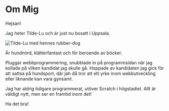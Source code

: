 # Om Mig

Hejsan!

Jag heter Tilde-Lu och är just nu bosatt i Uppsala.

![](/content(/Users/tlstoorm/dbwebb-kurser/design/me/portfolio/content/373411589_991067908875574_4999778030688549612_n.jpg) "Tilde-Lu med hennes rubber-dog")

Är hundnörd, klätterfantast och för beroende av böcker.

Pluggar webbprogrammering, snubblade in på programmsidan när jag kollade på vilken kandidat jag skulle gå. Hoppade av kandidaten jag gick för att sattsa på hundsport, där jah då tror att ett yrke inom webbutveckling eller liknande kan vara gynsamt. 

Jag har aldrig tidigare programmerat, utöver Scratch i högstadiet. Allt är väldigt nytt, men ser en framtid inom det!

Ha det bra!